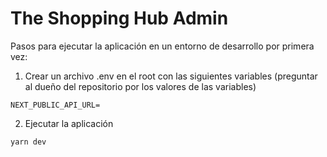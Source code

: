 # The Shopping Hub Admin
Pasos para ejecutar la aplicación en un entorno de desarrollo por primera vez:
1. Crear un archivo .env en el root con las siguientes variables (preguntar al dueño del repositorio por los valores de las variables)
```
NEXT_PUBLIC_API_URL=
```
2. Ejecutar la aplicación
```
yarn dev
```